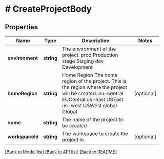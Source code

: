 # # CreateProjectBody

## Properties

Name | Type | Description | Notes
------------ | ------------- | ------------- | -------------
**environment** | **string** | The environment of the project. prod Production stage Staging dev Development |
**homeRegion** | **string** | Home Region  The home region of the project. This is the region where the project will be created. eu-central EUCentral us-east USEast us-west USWest global Global | [optional]
**name** | **string** | The name of the project to be created |
**workspaceId** | **string** | The workspace to create the project in. | [optional]

[[Back to Model list]](../../README.md#models) [[Back to API list]](../../README.md#endpoints) [[Back to README]](../../README.md)
